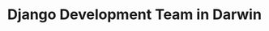 ---
title: Django Development Team in Darwin
permalink: /landings/django-developer-darwin
technology: Django
location: Darwin
---